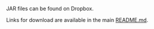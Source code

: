 JAR files can be found on Dropbox.

Links for download are available in the main [README.md](../../../README.md).